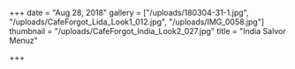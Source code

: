 +++
date = "Aug 28, 2018"
gallery = ["/uploads/180304-31-1.jpg", "/uploads/CafeForgot_Lida_Look1_012.jpg", "/uploads/IMG_0058.jpg"]
thumbnail = "/uploads/CafeForgot_India_Look2_027.jpg"
title = "India Salvor Menuz"

+++
